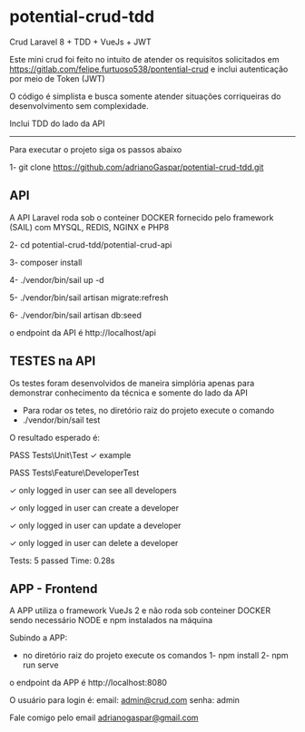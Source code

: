 # potential-crud-tdd
Crud Laravel 8 + TDD + VueJs + JWT

Este mini crud foi feito no intuito de atender os requisitos solicitados em https://gitlab.com/felipe.furtuoso538/pontential-crud e inclui autenticação por meio de Token (JWT)

O código é simplista e busca somente atender situações corriqueiras do desenvolvimento sem 
complexidade.

Inclui TDD do lado da API

--------------------
Para executar o projeto siga os passos abaixo

1- git clone https://github.com/adrianoGaspar/potential-crud-tdd.git

API
---
A API Laravel roda sob o conteiner DOCKER fornecido pelo framework (SAIL) com MYSQL, REDIS, NGINX e PHP8

2- cd potential-crud-tdd/potential-crud-api

3- composer install

4- ./vendor/bin/sail up -d

5- ./vendor/bin/sail artisan migrate:refresh

6- ./vendor/bin/sail artisan db:seed

o endpoint da API é http://localhost/api

TESTES na API
---
Os testes foram desenvolvidos de maneira simplória apenas para demonstrar conhecimento da técnica e somente do lado da API

- Para rodar os tetes, no diretório raiz do projeto execute o comando 
- ./vendor/bin/sail test

O resultado esperado é:

 PASS  Tests\Unit\Test
 ✓ example

   PASS  Tests\Feature\DeveloperTest
   
  ✓ only logged in user can see all developers
  
  ✓ only logged in user can create a developer
  
  ✓ only logged in user can update a developer
  
  ✓ only logged in user can delete a developer

  Tests:  5 passed
  Time:   0.28s

APP - Frontend
---
A APP utiliza o framework VueJs 2 e não roda sob conteiner DOCKER sendo necessário NODE e npm instalados na máquina

Subindo a APP:
- no diretório raiz do projeto execute os comandos
1- npm install
2- npm run serve

o endpoint da APP é http://localhost:8080

O usuário para login é:
email: admin@crud.com
senha: admin

Fale comigo pelo email adrianogaspar@gmail.com
